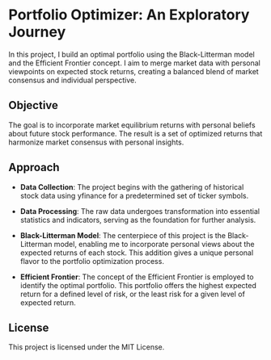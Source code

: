 # Portfolio Optimizer: An Exploratory Journey

In this project, I build an optimal portfolio using the Black-Litterman model and the Efficient Frontier concept. I aim to merge market data with personal viewpoints on expected stock returns, creating a balanced blend of market consensus and individual perspective.

## Objective

The goal is to incorporate market equilibrium returns with personal beliefs about future stock performance. The result is a set of optimized returns that harmonize market consensus with personal insights.

## Approach

- **Data Collection**: The project begins with the gathering of historical stock data using yfinance for a predetermined set of ticker symbols.

- **Data Processing**: The raw data undergoes transformation into essential statistics and indicators, serving as the foundation for further analysis.

- **Black-Litterman Model**: The centerpiece of this project is the Black-Litterman model, enabling me to incorporate personal views about the expected returns of each stock. This addition gives a unique personal flavor to the portfolio optimization process.

- **Efficient Frontier**: The concept of the Efficient Frontier is employed to identify the optimal portfolio. This portfolio offers the highest expected return for a defined level of risk, or the least risk for a given level of expected return.

## License

This project is licensed under the MIT License.
